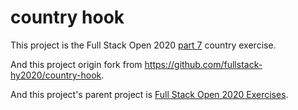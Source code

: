 # country hook

This project is the Full Stack Open 2020 [part 7](https://fullstackopen.com/en/part5) country exercise.

And this project origin fork from https://github.com/fullstack-hy2020/country-hook.

And this project's parent project is [Full Stack Open 2020 Exercises](https://github.com/Zeroto521/Full-Stack-Open-2020-Exercises).
